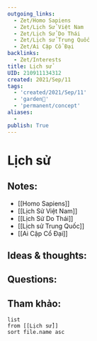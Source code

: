 ```yaml
---
outgoing_links:
  - Zet/Homo Sapiens
  - Zet/Lịch Sử Việt Nam
  - Zet/Lịch Sử Do Thái
  - Zet/Lịch sử Trung Quốc
  - Zet/Ai Cập Cổ Đại
backlinks:
  - Zet/Interests
title: Lịch sử
UID: 210911134312
created: 2021/Sep/11
tags:
  - 'created/2021/Sep/11'
  - 'garden🏡'
  - 'permanent/concept'
aliases:
  - 
publish: True
---
```

# Lịch sử

## Notes:
- [[Homo Sapiens]]
- [[Lịch Sử Việt Nam]]
- [[Lịch Sử Do Thái]]
- [[Lịch sử Trung Quốc]]
- [[Ai Cập Cổ Đại]]

## Ideas & thoughts:

## Questions:


## Tham khảo:
```dataview
list
from [[Lịch sử]]
sort file.name asc
```



